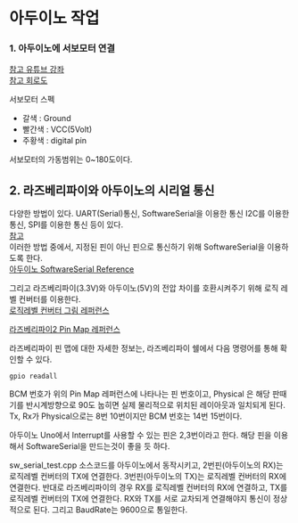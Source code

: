 # 아두이노 작업

### 1. 아두이노에 서보모터 연결
[참고 유튜브 강좌](https://www.youtube.com/watch?v=h8GRTrGia8c)    
[참고 회로도](https://youtu.be/h8GRTrGia8c?t=2m14s)    


서보모터 스펙
- 갈색 	: Ground
- 빨간색  : VCC(5Volt)
- 주황색	: digital pin

서보모터의 가동범위는 0~180도이다.

## 2. 라즈베리파이와 아두이노의 시리얼 통신
다양한 방법이 있다. UART(Serial)통신, SoftwareSerial을 이용한 통신 I2C를 이용한 통신, SPI를 이용한 통신 등이 있다.    
[참고](http://www.hardcopyworld.com/ngine/aduino/index.php/archives/360)    
이러한 방법 중에서, 지정된 핀이 아닌 핀으로 통신하기 위해 SoftwareSerial을 이용하도록 한다.    
[아두이노 SoftwareSerial Reference](https://www.arduino.cc/en/Reference/SoftwareSerial)    

그리고 라즈베리파이(3.3V)와 아두이노(5V)의 전압 차이를 호환시켜주기 위해 로직 레벨 컨버터를 이용한다.    
[로직레벨 컨버터 그림 레퍼런스](http://hinco.tistory.com/4)    

[라즈베리파이2 Pin Map 레퍼런스](https://www.raspberrypi.org/documentation/usage/gpio-plus-and-raspi2/README.md)    


라즈베리파이 핀 맵에 대한 자세한 정보는, 라즈베리파이 쉘에서 다음 명령어를 통해 확인할 수 있다.
```
gpio readall
```
BCM 번호가 위의 Pin Map 레퍼런스에 나타나는 핀 번호이고, Physical 은 해당 판때기를 반시계방향으로 90도 눕히면 실제 물리적으로 위치된 레이아웃과 일치되게 된다. Tx, Rx가 Physical으로는 8번 10번이지만 BCM 번호는 14번 15번이다.

아두이노 Uno에서 Interrupt를 사용할 수 있는 핀은 2,3번이라고 한다. 해당 핀을 이용해서 SoftwareSerial을 만드는것이 좋을 듯 하다.

sw_serial_test.cpp 소스코드를 아두이노에서 동작시키고, 2번핀(아두이노의 RX)는 로직레벨 컨버터의 TX에 연결한다. 3번핀(아두이노의 TX)는 로직레벨 컨버터의 RX에 연결한다.
반대로 라즈베리파이의 경우 RX를 로직레벨 컨버터의 RX에 연결하고, TX를 로직레벨 컨버터의 TX에 연결한다. RX와 TX를 서로 교차되게 연결해야지 통신이 정상적으로 된다. 그리고 BaudRate는 9600으로 통일한다.